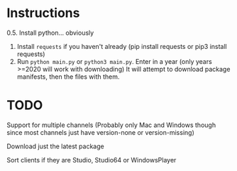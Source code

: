 # Instructions
0.5. Install python... obviously
1. Install `requests` if you haven't already (pip install requests or pip3 install requests)
2. Run `python main.py` or `python3 main.py`. Enter in a year (only years >=2020 will work with downloading) It will attempt to download package manifests, then the files with them.

# TODO
Support for multiple channels (Probably only Mac and Windows though since most channels just have version-none or version-missing)

Download just the latest package

Sort clients if they are Studio, Studio64 or WindowsPlayer
